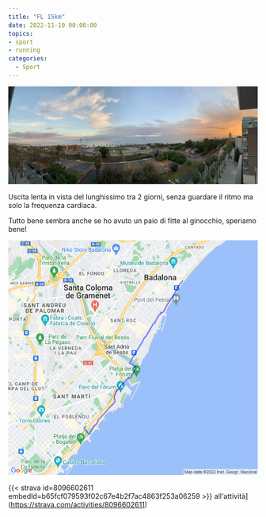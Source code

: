 ```yaml
---
title: "FL 15km"
date: 2022-11-10 00:00:00
topics:
- sport
- running
categories:
  - Sport
---
```


![](images/IMG_0619.jpg)

Uscita lenta in vista del lunghissimo tra 2 giorni, senza guardare il ritmo ma solo la frequenza cardiaca.

Tutto bene sembra anche se ho avuto un paio di fitte al ginocchio, speriamo bene!

![](images/20221110-activity-map.png)

{{< strava id=8096602611 embedId=b65fcf079593f02c67e4b2f7ac4863f253a06259 >}} all'attività](https://strava.com/activities/8096602611)
